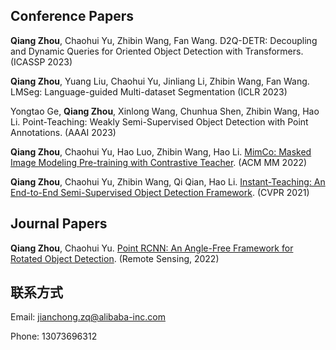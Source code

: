 ## Conference Papers


**Qiang Zhou**, Chaohui Yu, Zhibin Wang, Fan Wang. D2Q-DETR: Decoupling and Dynamic Queries for Oriented Object Detection with Transformers. (ICASSP 2023)

**Qiang Zhou**, Yuang Liu, Chaohui Yu, Jinliang Li, Zhibin Wang, Fan Wang. LMSeg: Language-guided Multi-dataset Segmentation (ICLR 2023)

Yongtao Ge, **Qiang Zhou**, Xinlong Wang, Chunhua Shen, Zhibin Wang, Hao Li. Point-Teaching: Weakly Semi-Supervised Object Detection with Point Annotations. (AAAI 2023)

**Qiang Zhou**, Chaohui Yu, Hao Luo, Zhibin Wang, Hao Li. [MimCo: Masked Image Modeling Pre-training with Contrastive Teacher](https://dl.acm.org/doi/abs/10.1145/3503161.3548173). (ACM MM 2022)

**Qiang Zhou**, Chaohui Yu, Zhibin Wang, Qi Qian, Hao Li. [Instant-Teaching: An End-to-End Semi-Supervised Object Detection Framework](https://openaccess.thecvf.com/content/CVPR2021/papers/Zhou_Instant-Teaching_An_End-to-End_Semi-Supervised_Object_Detection_Framework_CVPR_2021_paper.pdf). (CVPR 2021)


## Journal Papers

**Qiang Zhou**, Chaohui Yu. [Point RCNN: An Angle-Free Framework for Rotated Object Detection](https://www.mdpi.com/2072-4292/14/11/2605). (Remote Sensing, 2022)


## 联系方式

Email: jianchong.zq@alibaba-inc.com

Phone: 13073696312
